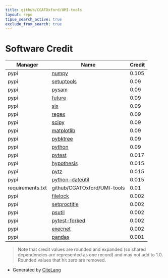 ```yaml
---
title: github/CGATOxford/UMI-tools
layout: repo
tipue_search_active: true
exclude_from_search: true
---
```

# Software Credit

|Manager|Name|Credit|
|-------|----|------|
|pypi|[numpy](https://www.numpy.org)|0.105|
|pypi|[setuptools](https://github.com/pypa/setuptools)|0.09|
|pypi|[pysam](https://github.com/pysam-developers/pysam)|0.09|
|pypi|[future](https://python-future.org)|0.09|
|pypi|[six](https://github.com/benjaminp/six)|0.09|
|pypi|[regex](https://github.com/mrabarnett/mrab-regex)|0.09|
|pypi|[scipy](https://www.scipy.org)|0.09|
|pypi|[matplotlib](https://matplotlib.org)|0.09|
|pypi|[pybktree](https://github.com/Jetsetter/pybktree)|0.09|
|pypi|[python](http://www.python.org/2.5)|0.09|
|pypi|[pytest](https://docs.pytest.org/en/latest/)|0.017|
|pypi|[hypothesis](https://pypi.org/project/hypothesis)|0.015|
|pypi|[pytz](https://pypi.org/project/pytz)|0.015|
|pypi|[python-dateutil](https://pypi.org/project/python-dateutil)|0.015|
|requirements.txt|github/CGATOxford/UMI-tools|0.01|
|pypi|[filelock](https://pypi.org/project/filelock)|0.002|
|pypi|[setproctitle](https://pypi.org/project/setproctitle)|0.002|
|pypi|[psutil](https://pypi.org/project/psutil)|0.002|
|pypi|[pytest-forked](https://pypi.org/project/pytest-forked)|0.002|
|pypi|[execnet](https://pypi.org/project/execnet)|0.002|
|pypi|[pandas](https://pandas.pydata.org)|0.001|


> Note that credit values are rounded and expanded (so shared dependencies are represented as one record) and may not add to 1.0. Rounded values that hit zero are removed.


- Generated by [CiteLang](https://github.com/vsoch/citelang)
